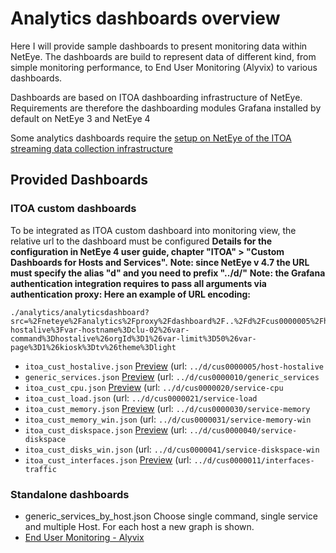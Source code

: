 # Analytics dashboards overview

Here I will provide sample dashboards to present monitoring data within NetEye. The dashboards are build to represent data of different kind, from simple monitoring performance, to End User Monitoring (Alyvix) to various dashboards.

Dashboards are based on ITOA dashboarding infrastructure of NetEye. Requirements are therefore the dashboarding modules Grafana installed by default on NetEye 3 and NetEye 4

Some analytics dashboards require the [setup on NetEye of the ITOA streaming data collection infrastructure](../../itoa/)

## Provided Dashboards 

### ITOA custom dashboards
To be integrated as ITOA custom dashboard into monitoring view, the relative url to the dashboard must be configured
__Details for the configuration in NetEye 4 user guide, chapter "ITOA" > "Custom Dashboards for Hosts and Services".__
__Note: since NetEye v 4.7 the URL must specify the alias "d" and you need to prefix "../d/"__
__Note: the Grafana authentication integration requires to pass all arguments via authentication proxy: Here an example of URL encoding:__
```
./analytics/analyticsdashboard?src=%2Fneteye%2Fanalytics%2Fproxy%2Fdashboard%2F..%2Fd%2Fcus0000005%2Fhost-hostalive%3Fvar-hostname%3Dclu-02%26var-command%3Dhostalive%26orgId%3D1%26var-limit%3D50%26var-page%3D1%26kiosk%3Dtv%26theme%3Dlight
```

- `itoa_cust_hostalive.json`         [Preview](./itoa_cust_hostalive.png) (url: `../d/cus0000005/host-hostalive`
- `generic_services.json` 	     [Preview](./itoa_cust_diskspace.png) (url: `../d/cus0000010/generic_services`
- `itoa_cust_cpu.json` 	             [Preview](./itoa_cust_diskspace.png) (url: `../d/cus0000020/service-cpu`
- `itoa_cust_load.json`               (url: `../d/cus0000021/service-load`
- `itoa_cust_memory.json` 	     [Preview](./itoa_cust_diskspace.png) (url: `../d/cus0000030/service-memory`
- `itoa_cust_memory_win.json` 	      (url: `../d/cus0000031/service-memory-win`
- `itoa_cust_diskspace.json`         [Preview](./itoa_cust_diskspace.png) (url: `../d/cus0000040/service-diskspace`
- `itoa_cust_disks_win.json`          (url: `../d/cus0000041/service-diskspace-win`
- `itoa_cust_interfaces.json`        [Preview](./itoa_cust_interfaces.png) (url: `../d/cus0000011/interfaces-traffic`




### Standalone dashboards
- generic_services_by_host.json Choose single command, single service and multiple Host. For each host a new graph is shown.
- [End User Monitoring - Alyvix](alyvix/)
